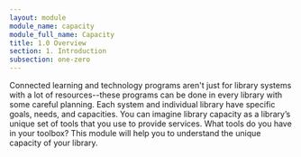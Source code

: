 ```yaml
---
layout: module
module_name: capacity
module_full_name: Capacity
title: 1.0 Overview
section: 1. Introduction 
subsection: one-zero
---
```


Connected learning and technology programs aren't just for library systems with a lot of resources--these programs can be done in every library with some careful planning. Each system and individual library have specific goals, needs, and capacities. You can imagine library capacity as a library’s unique set of tools that you use to provide services. What tools do you have in your toolbox? This module will help you to understand the unique capacity of your library.

